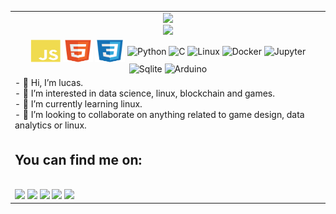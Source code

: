 <table align="center">
  <tr>
    <td align="center">
      <a href="https://github.com/luc457x">
      <img height="180em" src="https://github-readme-stats.vercel.app/api?username=luc457x&show_icons=true&theme=chartreuse-dark&include_all_commits=true&count_private=true"/><br>
      <img height="180em" src="https://github-readme-stats.vercel.app/api/top-langs/?username=luc457x&layout=compact&langs_count=6&theme=chartreuse-dark&card_width=650px"/>
      </a>
    </td>
  </tr>
  <tr>
    <td align="center">
      <img align="center" alt="Js" height="36" width="48" src="https://raw.githubusercontent.com/devicons/devicon/master/icons/javascript/javascript-plain.svg">
      <img align="center" alt="HTML" height="36" width="48" src="https://raw.githubusercontent.com/devicons/devicon/master/icons/html5/html5-original.svg">
      <img align="center" alt="CSS" height="36" width="48" src="https://raw.githubusercontent.com/devicons/devicon/master/icons/css3/css3-original.svg">
      <img align="center" alt="Python" height="36" width="48" src="https://cdn.jsdelivr.net/gh/devicons/devicon/icons/python/python-original.svg">
      <img align="center" alt="C" height="36" width="48" src="https://cdn.jsdelivr.net/gh/devicons/devicon/icons/c/c-original.svg">
      <img align="center" alt="Linux" height="36" width="48" src="https://cdn.jsdelivr.net/gh/devicons/devicon/icons/linux/linux-original.svg">
      <img align="center" alt="Docker" height="36" width="48" src="https://cdn.jsdelivr.net/gh/devicons/devicon/icons/docker/docker-original.svg">
      <img align="center" alt="Jupyter" height="36" width="48" src="https://cdn.jsdelivr.net/gh/devicons/devicon/icons/jupyter/jupyter-original-wordmark.svg">
      <img align="center" alt="Sqlite" height="36" width="48" src="https://cdn.jsdelivr.net/gh/devicons/devicon/icons/sqlite/sqlite-original.svg">
      <img align="center" alt="Arduino" height="36" width="48" src="https://cdn.jsdelivr.net/gh/devicons/devicon/icons/arduino/arduino-original.svg">
    </td>
  </tr>
  <tr>
    <td align="left">
      - 👋 Hi, I’m lucas.<br>
      - 👀 I’m interested in data science, linux, blockchain and games.<br>
      - 🌱 I’m currently learning linux.<br>
      - 💞️ I’m looking to collaborate on anything related to game design, data analytics or linux.
    </td>
  </tr>
  <tr>
    <td align="left">
      <h2>You can find me on:</h2><br>
      <a href="https://www.youtube.com/@lucasteixeira6936" target="_blank"><img src="https://img.shields.io/badge/YouTube-FF0000?style=for-the-badge&logo=youtube&logoColor=white" target="_blank"></a>
      <a href="https://instagram.com/1uc457x/" target="_blank"><img src="https://img.shields.io/badge/-Instagram-%23E4405F?style=for-the-badge&logo=instagram&logoColor=white" target="_blank"></a>
      <a href="https://discord.gg/eYHSWywsQr" target="_blank"><img src="https://img.shields.io/badge/Discord-7289DA?style=for-the-badge&logo=discord&logoColor=white" target="_blank"></a> 
      <a href = "mailto:contato@lucas7x.win"><img src="https://img.shields.io/badge/-Gmail-%23333?style=for-the-badge&logo=gmail&logoColor=white" target="_blank"></a>
      <a href="https://www.linkedin.com/in/lucas-de-paula-teixeira-24148a177/" target="_blank"><img src="https://img.shields.io/badge/-LinkedIn-%230077B5?style=for-the-badge&logo=linkedin&logoColor=white" target="_blank"></a>
    </td>
  </tr>
</table>

<!---
luc457x/luc457x is a ✨ special ✨ repository because its `README.md` (this file) appears on your GitHub profile.
You can click the Preview link to take a look at your changes.
--->
